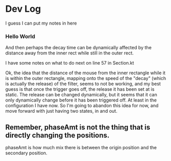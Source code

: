 
# Dev Log

I guess I can put my notes in here
### Hello World


And then perhaps the decay time can be dynamically affected by
the distance away from the inner rect while still in the outer rect.
 
I have some notes on what to do next on line 57
in Section.kt

Ok, the idea that the distance of the mouse from the inner rectangle
while it is within the outer rectangle,
mapping onto the speed of the "decay" (which is actually the release) of the filter,
seems to not be working, and my best guess is that once the trigger goes off,
the release it has been set at is static. The release can be changed dynamically,
but it seems that it can only dynamically change before it has been triggered off.
At least in the configuration I have now.
So I'm going to abandon this idea for now,
and move forward with just having two states, in and out.


## Remember, phaseAmt is not the thing that is directly changing the positions.
phaseAmt is how much mix there is between the origin position and the secondary position.